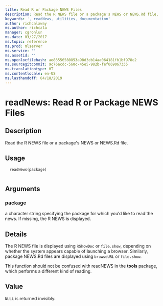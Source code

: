 ```yaml
---
title: Read R or Package NEWS Files
description: Read the R NEWS file or a package's NEWS or NEWS.Rd file.
keywords: ', readNews, utilities, documentation'
author: richcalaway
ms.author: richcala
manager: cgronlun
ms.date: 03/27/2017
ms.topic: reference
ms.prod: mlserver
ms.service: ''
ms.assetid: ''
ms.openlocfilehash: ae83556580853a98d3eb14aa064181fb1bf978e2
ms.sourcegitcommit: 9c76acdc-560c-45e5-982b-fef069067335
ms.translationtype: HT
ms.contentlocale: en-US
ms.lasthandoff: 04/18/2019
---
```

 # <a name="readnews-read-r-or-package-news-files"></a>readNews: Read R or Package NEWS Files 
 ## <a name="description"></a>Description
 Read the R NEWS file or a package's NEWS or NEWS.Rd file. 
 
 ## <a name="usage"></a>Usage

```   
  readNews(package)
 
```
 
 ## <a name="arguments"></a>Arguments

   
    
 ### <a name="package"></a>package
 a character string specifying the package for which you'd like to read the  news. If missing, the R NEWS is displayed. 
  
 
 
 
 ## <a name="details"></a>Details
 
The R NEWS file is displayed using `RShowDoc` or `file.show`, depending on whether the system appears capable of launching a browser. Similarly, package NEWS.Rd files are displayed using `browseURL` or `file.show`.

This function should not be confused with readNEWS in the **tools** package, which performs a different kind of reading.
 
 
 ## <a name="value"></a>Value
 
`NULL` is returned invisibly.
 
 
 
 
 

